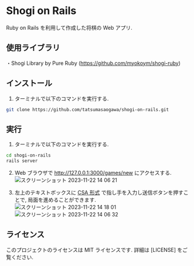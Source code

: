 # Shogi on Rails
Ruby on Rails を利用して作成した将棋の Web アプリ.

## 使用ライブラリ
・Shogi Library by Pure Ruby (https://github.com/myokoym/shogi-ruby)

## インストール
1. ターミナルで以下のコマンドを実行する.

```zsh
git clone https://github.com/tatsumasaogawa/shogi-on-rails.git
```

## 実行
1. ターミナルで以下のコマンドを実行する.

```zsh
cd shogi-on-rails
rails server
```

2. Web ブラウザで http://127.0.0.1:3000/games/new にアクセスする.
![スクリーンショット 2023-11-22 14 06 21](https://github.com/tatsumasaogawa/shogi-on-rails/assets/134250566/13ef1a8f-4d9a-44be-93b1-6925a4c96489)

3. 左上のテキストボックスに [CSA 形式](http://www2.computer-shogi.org/protocol/record_v22.html) で指し手を入力し送信ボタンを押すことで, 局面を進めることができます.
![スクリーンショット 2023-11-22 14 18 01](https://github.com/tatsumasaogawa/shogi-on-rails/assets/134250566/3260fe13-3d18-4caf-94ec-17cd724360c8)
![スクリーンショット 2023-11-22 14 06 32](https://github.com/tatsumasaogawa/shogi-on-rails/assets/134250566/59893c6b-ba79-4c58-a8cf-7fdca88301ae)

## ライセンス
このプロジェクトのライセンスは MIT ライセンスです. 詳細は [LICENSE] をご覧ください.

